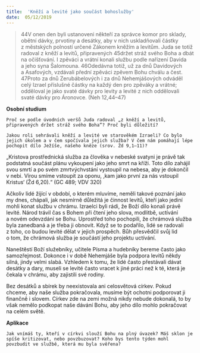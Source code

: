 ```yaml
---
title:  'Kněží a levité jako součást bohoslužby'
date:  05/12/2019
---
```


> <p></p>
> 44V onen den byli ustanoveni někteří za správce komor pro sklady, obětní dávky, prvotiny a desátky, aby v nich uskladňovali částky z městských polností určené Zákonem kněžím a levitům. Juda se totiž radoval z kněží a levitů, připravených 45držet stráž svého Boha a dbát na očišťování. I zpěváci a vrátní konali službu podle nařízení Davida a jeho syna Šalomouna. 46Odedávna totiž, už za dnů Davidových a Asafových, vzdávali přední zpěváci zpěvem Bohu chválu a čest. 47Proto za dnů Zerubábelových i za dnů Nehemjášových odváděl celý Izrael příslušné částky na každý den pro zpěváky a vrátné; odděloval je jako svaté dávky pro levity a levité z nich oddělovali svaté dávky pro Áronovce. (Neh 12,44–47)

**Osobní studium**

`Proč se podle úvodních veršů Juda radoval „z kněží a levitů, připravených držet stráž svého Boha“? Proč byli důležití?`

`Jakou roli sehrávali kněží a levité ve starověkém Izraeli? Co bylo jejich úkolem a v čem spočívala jejich služba? V čem nám pomáhají lépe pochopit dílo Ježíše, našeho kněze (srov. Žd 9,1–11)?`

„Kristova prostřednická služba za člověka v nebeské svatyni je právě tak podstatná součást plánu vykoupení jako jeho smrt na kříži. Toto dílo zahájil svou smrtí a po svém zmrtvýchvstání vystoupil na nebesa, aby je dokončil v nebi. Vírou smíme vstoupit za oponu, ‚kam jako první za nás vstoupil Kristus‘ (Žd 6,20).“ (GC 489; VDV 320)

Ačkoliv lidé žijící v období, o kterém mluvíme, neměli takové poznání jako my dnes, chápali, jak nesmírně důležitá je činnost levitů, kteří jako jediní mohli konat službu v chrámu. Izraelci byli rádi, že Boží dílo konali právě levité. Národ trávil čas s Bohem při čtení jeho slova, modlitbě, uctívání a novém odevzdání se Bohu. Uprostřed toho pochopili, že chrámová služba byla zanedbaná a je třeba ji obnovit. Když se to podařilo, lidé se radovali z toho, co budou levité dělat v jejich prospěch. Bůh přesvědčil svůj lid o tom, že chrámová služba je součástí jeho projektu uctívání.

Naneštěstí Boží služebníky, učitele Písma a hudebníky bereme často jako samozřejmost. Dokonce i v době Nehemjáše byla podpora levitů někdy silná, jindy velmi slabá. Vzhledem k tomu, že lidé často přestávali dávat desátky a dary, museli se levité často vracet k jiné práci než k té, která je čekala v chrámu, aby zajistili své rodiny.

Bez desátků a sbírek by neexistovala ani celosvětová církev. Pokud chceme, aby naše služba pokračovala, musíme být ochotni podporovat ji finančně i slovem. Církev zde na zemi možná nikdy nebude dokonalá, to by však nemělo podkopat naše dávání Bohu, aby jeho dílo mohlo pokračovat na celém světě.

**Aplikace**

`Jak vnímáš ty, kteří v církvi slouží Bohu na plný úvazek? Máš sklon je spíše kritizovat, nebo povzbuzovat? Koho bys tento týden mohl povzbudit ve službě, která mu byla svěřena?`